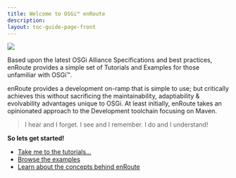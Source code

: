 ```yaml
---
title: Welcome to OSGi™ enRoute 
description:
layout: toc-guide-page-front
---
```

<img src="/img/front-page-1000.jpg">

Based upon the latest OSGi Alliance Specifications and best practices, enRoute provides a simple set of Tutorials and Examples for those unfamiliar with OSGi™. 

enRoute provides a development on-ramp that is simple to use; but critically achieves this without sacrificing the maintainability, adaptiability & evolvability advantages unique to OSGi. At least initially, enRoute takes an opinionated approach to the Development toolchain focusing on Maven.

> I hear and I forget. I see and I remember. I do and I understand! 

**So lets get started!**

* [Take me to the tutorials...](tutorial)
* [Browse the examples](examples)
* [Learn about the concepts behind enRoute](concepts)